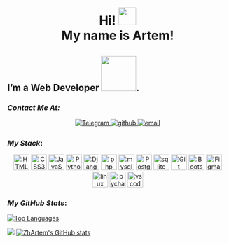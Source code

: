 <!--
**ZhArtem/ZhArtem** is a ✨ _special_ ✨ repository because its `README.md` (this file) appears on your GitHub profile.

Here are some ideas to get you started:

- 🔭 I’m currently working on ...
- 🌱 I’m currently learning ...
- 👯 I’m looking to collaborate on ...
- 🤔 I’m looking for help with ...
- 💬 Ask me about ...
- 📫 How to reach me: ...
- 😄 Pronouns: ...
- ⚡ Fun fact: ...
-->

<h1 align="center">Hi! <img src="https://user-images.githubusercontent.com/18350557/176309783-0785949b-9127-417c-8b55-ab5a4333674e.gif" width=40><br></img> My name is Artem!
</h1>

## I’m a Web Developer <img src="https://media.giphy.com/media/j0HjChGV0J44KrrlGv/giphy.gif" width="80px">.
<!-- Connect with me   -->
### ***Contact Me At:*** 
<div align="center">
    <a href="https://t.me/ArtemZ71" target="_blank">
        <img src="https://img.shields.io/badge/Telegram-blue?style=for-the-badge&logo=telegram&logoColor=white" alt="Telegram" style="margin-bottom: 5px;" />
    </a>
    <a href="https://github.com/ZhArtem" target="_blank">
        <img src="https://img.shields.io/badge/github-%2324292e.svg?&style=for-the-badge&logo=github&logoColor=white" alt="github" style="margin-bottom: 5px;" />
    </a>
    <!-- <a href="https://linkedin.com/in/ZhArtem" target="_blank">
        <img src="https://img.shields.io/badge/linkedin-%231E77B5.svg?&style=for-the-badge&logo=linkedin&logoColor=white" alt="linkedin" style="margin-bottom: 5px;" />
    </a>   -->
    <a href="mailto:zhogloaa@yandex.ru" >
        <img src="https://img.shields.io/badge/email-green.svg?&style=for-the-badge" alt="email" style="margin-bottom: 5px;" />
    </a>
</div>  



<!-- Skills --> 
### ***My Stack***: 
<p align="center">
    <a href="https://developer.mozilla.org/en-US/docs/Glossary/HTML5" title="HTML5" target="_blank" rel="noreferrer"><img src="https://raw.githubusercontent.com/danielcranney/readme-generator/main/public/icons/skills/html5-colored.svg" width="36" height="36" alt="HTML5" /></a>
    <a href="https://www.w3.org/TR/CSS/#css" title="CSS3" target="_blank" rel="noreferrer"><img src="https://raw.githubusercontent.com/danielcranney/readme-generator/main/public/icons/skills/css3-colored.svg" width="36" height="36" alt="CSS3" /></a>
    <a href="https://developer.mozilla.org/en-US/docs/Web/JavaScript" title="JavaScript" target="_blank" rel="noreferrer"><img src="https://raw.githubusercontent.com/danielcranney/readme-generator/main/public/icons/skills/javascript-colored.svg" width="36" height="36" alt="JavaScript" /></a>
    <a href="https://www.python.org/" title="Python" target="_blank" rel="noreferrer"><img src="https://raw.githubusercontent.com/danielcranney/readme-generator/main/public/icons/skills/python-colored.svg" width="36" height="36" alt="Python" /></a>
    <a href="https://www.djangoproject.com/" title="Django" target="_blank" rel="noreferrer"><img src="https://raw.githubusercontent.com/danielcranney/readme-generator/main/public/icons/skills/django-colored.svg" width="36" height="36" alt="Django" /></a>
    <a href="https://www.php.net/" title="PHP" target="_blank" rel="noreferrer"><img src="https://cdn.jsdelivr.net/gh/devicons/devicon/icons/php/php-original.svg" width="36" height="36" alt="php" /></a>
    <a href="https://www.mysql.com/" title="MySQL" target="_blank" rel="noreferrer"><img src="https://cdn.jsdelivr.net/gh/devicons/devicon/icons/mysql/mysql-original.svg" width="36" height="36" alt="mysql" /></a>
    <a href="https://www.postgresql.org/" title="PostgreSQL" target="_blank" rel="noreferrer"><img src="https://raw.githubusercontent.com/danielcranney/readme-generator/main/public/icons/skills/postgresql-colored.svg" width="36" height="36" alt="PostgreSQL" /></a>
    <a href="https://sqlite.org" title="SQLite" target="_blank" rel="noreferrer"><img src="https://cdn.jsdelivr.net/gh/devicons/devicon/icons/sqlite/sqlite-original.svg" width="36" height="36" alt="sqlite" /></a>
    <a href="https://git-scm.com/" title="Git" target="_blank" rel="noreferrer"><img src="https://raw.githubusercontent.com/danielcranney/readme-generator/main/public/icons/skills/git-colored.svg" width="36" height="36" alt="Git" /></a>
    <a href="https://getbootstrap.com/" title="Bootstrap" target="_blank" rel="noreferrer"><img src="https://raw.githubusercontent.com/danielcranney/readme-generator/main/public/icons/skills/bootstrap-colored.svg" width="36" height="36" alt="Bootstrap" /></a>
    <a href="https://www.figma.com/" title="Figma" target="_blank" rel="noreferrer"><img src="https://raw.githubusercontent.com/danielcranney/readme-generator/main/public/icons/skills/figma-colored.svg" width="36" height="36" alt="Figma" /></a>
    <a href="https://www.linux.org/" title="Linux" target="_blank" rel="noreferrer"><img src="https://cdn.jsdelivr.net/gh/devicons/devicon/icons/linux/linux-original.svg" width="36" height="36" alt="linux" /></a>
    <a href="https://www.jetbrains.com/pycharm/" title="PyCharm" target="_blank" rel="noreferrer"><img src="https://cdn.jsdelivr.net/gh/devicons/devicon/icons/pycharm/pycharm-original.svg" width="36" height="36" alt="pycharm" /></a>
    <a href="https://code.visualstudio.com/" title="Visual Studio Code" target="_blank" rel="noreferrer"><img src="https://cdn.jsdelivr.net/gh/devicons/devicon/icons/vscode/vscode-original.svg" width="36" height="36" alt="vscode" /></a>
</p>

### ***My GitHub Stats***:
<a href="https://github.com/ZhArtem" align="center"><img src="https://github-readme-stats.vercel.app/api/top-langs/?username=ZhArtem&layout=pie&langs_count=10&title_color=10b981&text_color=84cc16&icon_color=ef4444&bg_color=22272e&locale=en&custom_title=Top%20%Languages" alt="Top Languages" /></a>
<p>
<a href="http://www.github.com/ZhArtem"><img src="https://github-readme-streak-stats.herokuapp.com/?user=ZhArtem&stroke=84cc16&background=22272e&ring=10b981&fire=10b981&currStreakNum=84cc16&currStreakLabel=10b981&sideNums=84cc16&sideLabels=84cc16&dates=84cc16" /></a>
<a href="http://www.github.com/ZhArtem"><img src="https://github-readme-stats.vercel.app/api?username=ZhArtem&show_icons=true&hide=&count_private=true&title_color=10b981&text_color=84cc16&icon_color=ef4444&bg_color=22272e&show_icons=true" alt="ZhArtem's GitHub stats" /></a>
</p>
